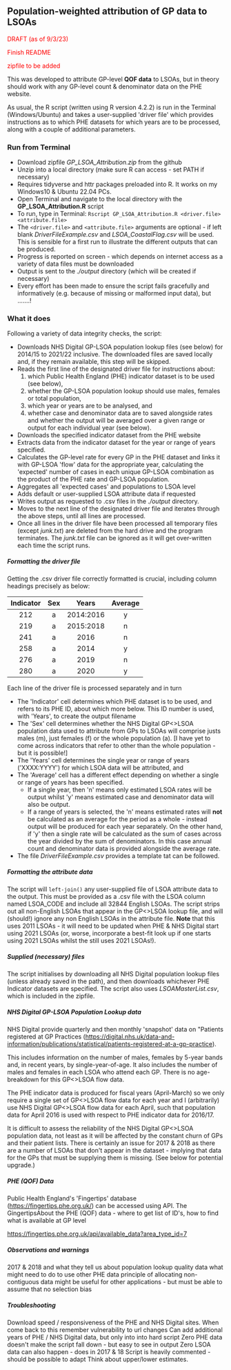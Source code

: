 ## Population-weighted attribution of GP data to LSOAs

 <p style="color:red">DRAFT (as of 9/3/23)</p>
 <p style="color:red">Finish README</p>
 <p style="color:red">zipfile to be added</p>
 
 This was developed to attribute GP-level **QOF data** to LSOAs, but in theory should work with any GP-level count & denominator data on the PHE website.

 As usual, the R script (written using R version 4.2.2) is run in the Terminal (Windows/Ubuntu) and takes a user-supplied 'driver file' which provides instructions as to which PHE datasets for which years are to be processed, along with a couple of additional parameters. 

### Run from Terminal
- Download zipfile *GP_LSOA_Attribution.zip* from the github
- Unzip into a local directory (make sure R can access - set PATH if necessary)
- Requires tidyverse and httr packages preloaded into R. It works on my Windows10 & Ubuntu 22.04 PCs.
- Open Terminal and navigate to the local directory with the **GP_LSOA_Attribution.R** script
- To run, type in Terminal: `Rscript GP_LSOA_Attribution.R <driver.file> <attribute.file>`
- The `<driver.file>` and `<attribute.file>` arguments are optional - if left blank *DriverFileExample.csv* and *LSOA_CoastalFlag.csv* will be used.  This is sensible for a first run to illustrate the different outputs that can be produced.
- Progress is reported on screen - which depends on internet access as a variety of data files must be downloaded
- Output is sent to the *./output* directory (which will be created if necessary)
- Every effort has been made to ensure the script fails gracefully and informatively (e.g. because of missing or malformed input data), but .......!

### What it does
Following a variety of data integrity checks, the script:
- Downloads NHS Digital GP-LSOA population lookup files (see below) for 2014/15 to 2021/22 inclusive. The downloaded files are saved locally and, if they remain available, this step will be skipped.
- Reads the first line of the designated driver file for instructions about:
    1. which Public Health England (PHE) indicator dataset is to be used (see below), 
    2. whether the GP-LSOA population lookup should use males, females or total population, 
    3. which year or years are to be analysed, and 
    4. whether case and denominator data are to saved alongside rates and whether the output will be averaged over a given range or output for each individual year (see below).
- Downloads the specified indicator dataset from the PHE website
- Extracts data from the indicator dataset for the year or range of years specified.
- Calculates the GP-level rate for every GP in the PHE dataset and links it with GP-LSOA 'flow' data for the appropriate year, calculating the 'expected' number of cases in each unique GP-LSOA combination as the product of the PHE rate and GP-LSOA population.
- Aggregates all 'expected cases' and populations to LSOA level
- Adds default or user-supplied LSOA attribute data if requested
- Writes output as requested to .csv files in the *./output* directory.
- Moves to the next line of the designated driver file and iterates through the above steps, until all lines are processed.
- Once all lines in the driver file have been processed all temporary files (except *junk.txt*) are deleted from the hard drive and the program terminates. The *junk.txt* file can be ignored as it will get over-written each time the script runs.

##### Formatting the driver file
Getting the .csv driver file correctly formatted is crucial, including column headings precisely as below:

| Indicator | Sex |   Years   | Average |
| :-------: | :-: | :-------: | :-----: |
|    212    |  a  | 2014:2016 |    y    |
|    219    |  a  | 2015:2018 |    n    |
|    241    |  a  |   2016    |    n    |
|    258    |  a  |   2014    |    y    |
|    276    |  a  |   2019    |    n    |
|    280    |  a  |   2020    |    y    |

Each line of the driver file is processed separately and in turn
- The 'Indicator' cell determines which PHE dataset is to be used, and refers to its PHE ID, about which more below. This ID number is used, with 'Years', to create the output filename
- The 'Sex' cell determines whether the NHS Digital GP<>LSOA population data used to attribute from GPs to LSOAs will comprise justs males (m), just females (f) or the whole population (a). [I have yet to come across indicators that refer to other than the whole population - but it is possible!]
- The 'Years' cell determines the single year or range of years ('XXXX:YYYY') for which LSOA data will be attributed, and
- The 'Average' cell has a different effect depending on whether a single or range of years has been specified.  
  - If a single year, then 'n' means only estimated LSOA rates will be output whilst 'y' means estimated case and denominator data will also be output. 
  - If a range of years is selected, the 'n' means estimated rates will **not** be calculated as an average for the period as a whole - instead output will be produced for each year separately. On the other hand, if 'y' then a single rate will be calculated as the sum of cases across the year divided by the sum of denominators.  In this case annual count and denominator data is provided alongside the average rate.
- The file *DriverFileExample.csv* provides a template tat can be followed.


##### Formatting the attribute data
The script will `left-join()` any user-supplied file of LSOA attribute data to the output.  This must be provided as a .csv file with the LSOA column named LSOA_CODE and include all 32844 English LSOAs. The script strips out all non-English LSOAs that appear in the GP<>LSOA lookup file, and will (should!) ignore any non English LSOAs in the attribute file.  **Note** that this uses 2011 LSOAs - it will need to be updated when PHE & NHS Digital start using 2021 LSOAs (or, worse, incorporate a best-fit look up if one starts using 2021 LSOAs whilst the still uses 2021 LSOAs!).

##### Supplied (necessary) files
The script initialises by downloading all NHS Digital population lookup files (unless already saved in the path), and then downloads whichever PHE Indicator datasets are specified.  The script also uses *LSOAMasterList.csv*, which is included in the zipfile.

##### NHS Digital GP-LSOA Population Lookup data
NHS Digital provide quarterly and then monthly 'snapshot' data on "Patients registered at GP Practices (https://digital.nhs.uk/data-and-information/publications/statistical/patients-registered-at-a-gp-practice).

This includes information on the number of males, females by 5-year bands and, in recent years, by single-year-of-age.  It also includes the number of males and females in each LSOA who attend each GP.  There is no age-breakdown for this GP<>LSOA flow data.

The PHE indicator data is produced for fiscal years (April-March) so we only require a single set of GP<>LSOA flow data for each year and I (arbitrarily) use NHS Digital GP<>LSOA flow data for each April, such that population data for April 2016 is used with respect to PHE indicator data for 2016/17.

It is difficult to assess the reliability of the NHS Digital GP<>LSOA population data, not least as it will be affected by the constant churn of GPs and their patient lists. There is certainly an issue for 2017 & 2018 as there are a number of LSOAs that don't appear in the dataset - implying that data for the GPs that must be supplying them is missing. (See below for potential upgrade.)

##### PHE (QOF) Data
Public Health England's 'Fingertips' database (https://fingertips.phe.org.uk/) can be accessed using API. The GingertipsAbout the PHE (QOF) data - where to get list of ID's, how to find what is available at GP level

https://fingertips.phe.org.uk/api/available_data?area_type_id=7

##### Observations and warnings
2017 & 2018 and what they tell us about population lookup quality
data 
what might need to do to use other PHE data
principle of allocating non-contiguous data might be useful for other applications - but must be able to assume that no selection bias

##### Troubleshooting
Download speed / responsiveness of the PHE and NHS Digital sites.
When come back to this remember vulnerability to url changes
Can add additional years of PHE / NHS Digital data, but only into  into hard script
Zero PHE data doesn't make the script fall down - but easy to see in output
Zero LSOA data can also happen - does in 2017 & 18
Script is heavily commented - should be possible to adapt
Think about upper/lower estimates.


